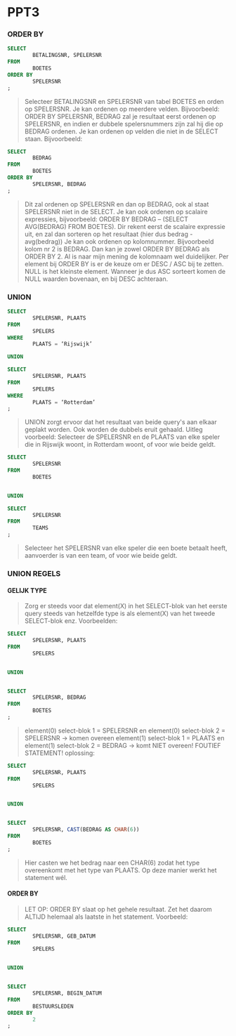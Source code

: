 # PPT3

### ORDER BY

```sql
SELECT
        BETALINGSNR, SPELERSNR
FROM
        BOETES
ORDER BY
        SPELERSNR
;
```

> Selecteer BETALINGSNR en SPELERSNR van tabel BOETES en orden op SPELERSNR.
> Je kan ordenen op meerdere velden. Bijvoorbeeld: ORDER BY SPELERSNR, BEDRAG zal je resultaat eerst ordenen op SPELERSNR, en indien er dubbele spelersnummers zijn zal hij die op BEDRAG ordenen.
> Je kan ordenen op velden die niet in de SELECT staan. Bijvoorbeeld:

```sql
SELECT
        BEDRAG
FROM
        BOETES
ORDER BY
        SPELERSNR, BEDRAG
;
```

> Dit zal ordenen op SPELERSNR en dan op BEDRAG, ook al staat SPELERSNR niet in de SELECT.
> Je kan ook ordenen op scalaire expressies, bijvoorbeeld: ORDER BY BEDRAG – (SELECT AVG(BEDRAG) FROM BOETES). Dir rekent eerst de scalaire expressie uit, en zal dan sorteren op het resultaat (hier dus bedrag - avg(bedrag))
> Je kan ook ordenen op kolomnummer. Bijvoorbeeld kolom nr 2 is BEDRAG. Dan kan je zowel ORDER BY BEDRAG als ORDER BY 2. Al is naar mijn mening de kolomnaam wel duidelijker.
> Per element bij ORDER BY is er de keuze om er DESC / ASC bij te zetten.
> NULL is het kleinste element. Wanneer je dus ASC sorteert komen de NULL waarden bovenaan, en bij DESC achteraan.

### UNION

```sql
SELECT
        SPELERSNR, PLAATS
FROM
        SPELERS
WHERE
        PLAATS = ‘Rijswijk’

UNION

SELECT
        SPELERSNR, PLAATS
FROM
        SPELERS
WHERE
        PLAATS = ‘Rotterdam’
;
```

> UNION zorgt ervoor dat het resultaat van beide query's aan elkaar geplakt worden. Ook worden de dubbels eruit gehaald. Uitleg voorbeeld: Selecteer de SPELERSNR en de PLAATS van elke speler die in Rijswijk woont, in Rotterdam woont, of voor wie beide geldt.

```sql
SELECT
        SPELERSNR
FROM
        BOETES


UNION

SELECT
        SPELERSNR
FROM
        TEAMS
;
```

> Selecteer het SPELERSNR van elke speler die een boete betaalt heeft, aanvoerder is van een team, of voor wie beide geldt.

### UNION REGELS

#### GELIJK TYPE

> Zorg er steeds voor dat element(X) in het SELECT-blok van het eerste query steeds van hetzelfde type is als element(X) van het tweede SELECT-blok enz. Voorbeelden:

```sql
SELECT
        SPELERSNR, PLAATS
FROM
        SPELERS


UNION


SELECT
        SPELERSNR, BEDRAG
FROM
        BOETES
;
```

> element(0) select-blok 1 = SPELERSNR en element(0) select-blok 2 = SPELERSNR → komen overeen
> element(1) select-blok 1 = PLAATS en element(1) select-blok 2 = BEDRAG → komt NIET overeen!
> FOUTIEF STATEMENT! oplossing:

```sql
SELECT
        SPELERSNR, PLAATS
FROM
        SPELERS


UNION


SELECT
        SPELERSNR, CAST(BEDRAG AS CHAR(6))
FROM
        BOETES
;
```

> Hier casten we het bedrag naar een CHAR(6) zodat het type overeenkomt met het type van PLAATS. Op deze manier werkt het statement wél.

#### ORDER BY

> LET OP: ORDER BY slaat op het gehele resultaat. Zet het daarom ALTIJD helemaal als laatste in het statement. Voorbeeld:

```sql
SELECT
        SPELERSNR, GEB_DATUM
FROM
        SPELERS


UNION


SELECT
        SPELERSNR, BEGIN_DATUM
FROM
        BESTUURSLEDEN
ORDER BY
        2
;
```
